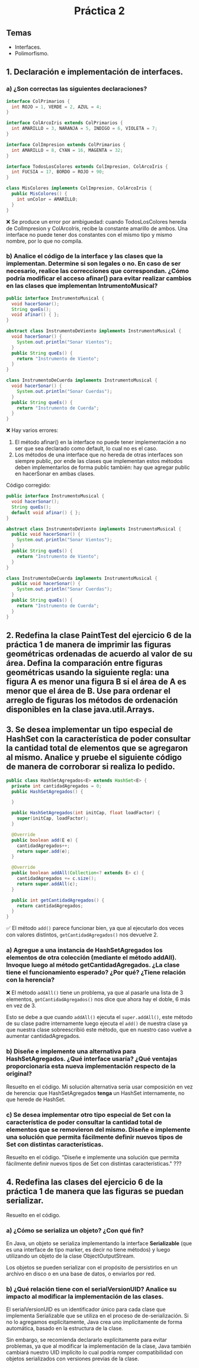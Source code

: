 <h1 align="center">Práctica 2</h1>

## Temas

-   Interfaces.
-   Polimorfismo.

## 1. Declaración e implementación de interfaces.

### a) ¿Son correctas las siguientes declaraciones?

```java
interface ColPrimarios {
  int ROJO = 1, VERDE = 2, AZUL = 4;
}

interface ColArcoIris extends ColPrimarios {
  int AMARILLO = 3, NARANJA = 5, INDIGO = 6, VIOLETA = 7;
}

interface ColImpresion extends ColPrimarios {
  int AMARILLO = 8, CYAN = 16, MAGENTA = 32;
}

interface TodosLosColores extends ColImpresion, ColArcoIris {
  int FUCSIA = 17, BORDO = ROJO + 90;
}

class MisColores implements ColImpresion, ColArcoIris {
  public MisColores() {
    int unColor = AMARILLO;
  }
}
```

❌ Se produce un error por ambiguedad: cuando TodosLosColores hereda de ColImpresion y ColArcoIris, recibe la constante amarillo de ambos. Una interface no puede tener dos constantes con el mismo tipo y mismo nombre, por lo que no compila.

### b) Analice el código de la interface y las clases que la implementan. Determine si son legales o no. En caso de ser necesario, realice las correcciones que correspondan. ¿Cómo podría modificar el acceso afinar() para evitar realizar cambios en las clases que implementan IntrumentoMusical?

```java
public interface InstrumentoMusical {
  void hacerSonar();
  String queEs();
  void afinar() { };
}

abstract class InstrumentoDeViento implements InstrumentoMusical {
  void hacerSonar() {
    System.out.println("Sonar Vientos");
  }
  public String queEs() {
    return "Instrumento de Viento";
  }
}

class InstrumentoDeCuerda implements InstrumentoMusical {
  void hacerSonar() {
    System.out.println("Sonar Cuerdas");
  }
  public String queEs() {
    return "Instrumento de Cuerda";
  }
}
```

❌ Hay varios errores:

1. El método afinar() en la interface no puede tener implementación a no ser que sea declarado como default, lo cual no es el caso.
2. Los métodos de una interface que no hereda de otras interfaces son siempre public, por ende las clases que implementan estos métodos deben implementarlos de forma public también: hay que agregar public en hacerSonar en ambas clases.

Código corregido:

```java
public interface InstrumentoMusical {
  void hacerSonar();
  String queEs();
  default void afinar() { };
}

abstract class InstrumentoDeViento implements InstrumentoMusical {
  public void hacerSonar() {
    System.out.println("Sonar Vientos");
  }
  public String queEs() {
    return "Instrumento de Viento";
  }
}

class InstrumentoDeCuerda implements InstrumentoMusical {
  public void hacerSonar() {
    System.out.println("Sonar Cuerdas");
  }
  public String queEs() {
    return "Instrumento de Cuerda";
  }
}
```

## 2. Redefina la clase PaintTest del ejercicio 6 de la práctica 1 de manera de imprimir las figuras geométricas ordenadas de acuerdo al valor de su área. Defina la comparación entre figuras geométricas usando la siguiente regla: una figura A es menor una figura B si el área de A es menor que el área de B. Use para ordenar el arreglo de figuras los métodos de ordenación disponibles en la clase java.util.Arrays.

## 3. Se desea implementar un tipo especial de HashSet con la característica de poder consultar la cantidad total de elementos que se agregaron al mismo. Analice y pruebe el siguiente código de manera de corroborar si realiza lo pedido.

```java
public class HashSetAgregados<E> extends HashSet<E> {
  private int cantidadAgregados = 0;
  public HashSetAgregados() {

  }

  public HashSetAgregados(int initCap, float loadFactor) {
    super(initCap, loadFactor);
  }

  @Override
  public boolean add(E e) {
    cantidadAgregados++;
    return super.add(e);
  }

  @Override
  public boolean addAll(Collection<? extends E> c) {
    cantidadAgregados += c.size();
    return super.addAll(c);
  }

  public int getCantidadAgregados() {
    return cantidadAgregados;
  }
}
```

✅ El método `add()` parece funcionar bien, ya que al ejecutarlo dos veces con valores distintos, `getCantidadAgregados()` nos devuelve 2.

### a) Agregue a una instancia de HashSetAgregados los elementos de otra colección (mediante el método addAll). Invoque luego al método getCantidadAgregados. ¿La clase tiene el funcionamiento esperado? ¿Por qué? ¿Tiene relación con la herencia?

❌ El método `addAll()` tiene un problema, ya que al pasarle una lista de 3 elementos, `getCantidadAgregados()` nos dice que ahora hay el doble, 6 más en vez de 3.

Esto se debe a que cuando `addAll()` ejecuta el `super.addAll()`, este método de su clase padre internamente luego ejecuta el `add()` de nuestra clase ya que nuestra clase sobreescribió este método, que en nuestro caso vuelve a aumentar cantidadAgregados.

### b) Diseñe e implemente una alternativa para HashSetAgregados. ¿Qué interface usaría? ¿Qué ventajas proporcionaría esta nueva implementación respecto de la original?

Resuelto en el código. Mi solución alternativa sería usar composición en vez de herencia: que HashSetAgregados **tenga** un HashSet internamente, no que herede de HashSet.

### c) Se desea implementar otro tipo especial de Set con la característica de poder consultar la cantidad total de elementos que se removieron del mismo. Diseñe e implemente una solución que permita fácilmente definir nuevos tipos de Set con distintas características.

Resuelto en el código. "Diseñe e implemente una solución que permita fácilmente definir nuevos tipos de Set con distintas características." ???

## 4. Redefina las clases del ejercicio 6 de la práctica 1 de manera que las figuras se puedan serializar.

Resuelto en el código.

### a) ¿Cómo se serializa un objeto? ¿Con qué fin?

En Java, un objeto se serializa implementando la interface **Serializable** (que es una interface de tipo marker, es decir no tiene métodos) y luego utilizando un objeto de la clase ObjectOutputStream.

Los objetos se pueden serializar con el propósito de persistirlos en un archivo en disco o en una base de datos, o enviarlos por red.

### b) ¿Qué relación tiene con el serialVersionUID? Analice su impacto al modificar la implementación de las clases.

El serialVersionUID es un identificador único para cada clase que implementa Serializable que se utiliza en el proceso de de-serialización. Si no lo agregamos explícitamente, Java crea uno implícitamente de forma automática, basado en la estructura de la clase.

Sin embargo, se recomienda declararlo explícitamente para evitar problemas, ya que al modificar la implementación de la clase, Java también cambiará nuestro UID implícito lo cual podría romper compatibilidad con objetos serializados con versiones previas de la clase.
